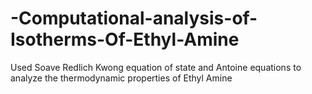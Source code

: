 # -Computational-analysis-of-Isotherms-Of-Ethyl-Amine
Used Soave Redlich Kwong equation of state and Antoine equations to analyze the thermodynamic properties of Ethyl Amine
